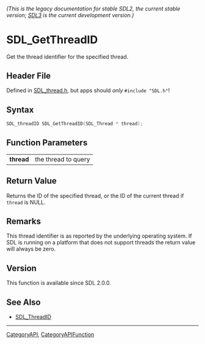 ###### (This is the legacy documentation for stable SDL2, the current stable version; [SDL3](https://wiki.libsdl.org/SDL3/) is the current development version.)
# SDL_GetThreadID

Get the thread identifier for the specified thread.

## Header File

Defined in [SDL_thread.h](https://github.com/libsdl-org/SDL/blob/SDL2/include/SDL_thread.h), but apps should _only_ `#include "SDL.h"`!

## Syntax

```c
SDL_threadID SDL_GetThreadID(SDL_Thread * thread);

```

## Function Parameters

|                |                     |
| -------------- | ------------------- |
| **thread**     | the thread to query |

## Return Value

Returns the ID of the specified thread, or the ID of the current thread if
`thread` is NULL.

## Remarks

This thread identifier is as reported by the underlying operating system.
If SDL is running on a platform that does not support threads the return
value will always be zero.

## Version

This function is available since SDL 2.0.0.

## See Also

* [SDL_ThreadID](SDL_ThreadID)

----
[CategoryAPI](CategoryAPI), [CategoryAPIFunction](CategoryAPIFunction)

